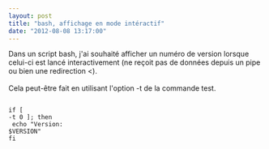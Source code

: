 ```yaml
---
layout: post
title: "bash, affichage en mode intéractif"
date: "2012-08-08 13:17:00"
---
```

Dans un script bash, j'ai souhaité afficher un numéro de version lorsque celui-ci est lancé interactivement (ne reçoit pas de données depuis un pipe ou bien une redirection &lt;).<br/><br/>Cela peut-être fait en utilisant l'option -t de la commande test.   <code><pre><br />if [ -t 0 ]; then<br />    echo "Version: $VERSION"<br />fi<br /></pre></code>
